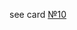 see card [№10](./10%20youth%20and%20society.md)

<!--stackedit_data:
eyJoaXN0b3J5IjpbLTkzODU3MjU0M119
-->